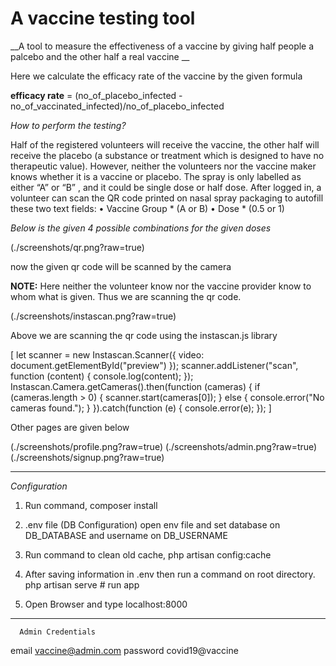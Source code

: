 # A vaccine testing tool

__A tool to measure the effectiveness of a vaccine by giving half people a palcebo and the other half a real vaccine __

Here we calculate the efficacy rate of the vaccine by the given formula

__efficacy rate__ = (no_of_placebo_infected - no_of_vaccinated_infected)/no_of_placebo_infected

*How to perform the testing?*

Half of the registered volunteers will receive the vaccine, the other half will receive the placebo (a substance or treatment which is designed to have no therapeutic value). However, neither the volunteers nor the vaccine maker knows whether it is a vaccine or placebo. The spray is only labelled as either “A” or “B” , and it could be single dose or half dose. After logged in, a volunteer can scan the QR code printed on nasal spray packaging to autofill these two text fields: 
• Vaccine Group * (A or B) 
• Dose * (0.5 or 1) 

*Below is the given 4 possible combinations for the given doses*

(./screenshots/qr.png?raw=true)

now the given qr code will be scanned by the camera

__NOTE:__ Here neither the volunteer know nor the vaccine provider know to whom what is given. Thus we are scanning the qr code.

(./screenshots/instascan.png?raw=true)

Above we are scanning the qr code using the instascan.js library

  [
let scanner = new Instascan.Scanner({ video: document.getElementById("preview") });
      scanner.addListener("scan", function (content) {
        console.log(content);
      });
      Instascan.Camera.getCameras().then(function (cameras) {
        if (cameras.length > 0) {
          scanner.start(cameras[0]);
        } else {
          console.error("No cameras found.");
        }
      }).catch(function (e) {
        console.error(e);
      });
  ]

Other pages are given below

(./screenshots/profile.png?raw=true)
(./screenshots/admin.png?raw=true)
(./screenshots/signup.png?raw=true)

-----------------------------------------------------

*Configuration*

1.  Run command,
    composer install

2.  .env file (DB Configuration)
    open env file and set database on DB_DATABASE and username on DB_USERNAME
3.  Run command to clean old cache,
    php artisan config:cache

4.  After saving information in .env then run a command on root directory.
    php artisan serve # run app

5.  Open Browser and type localhost:8000
      

 ----------------------------------------

      Admin Credentials

email vaccine@admin.com
password covid19@vaccine

